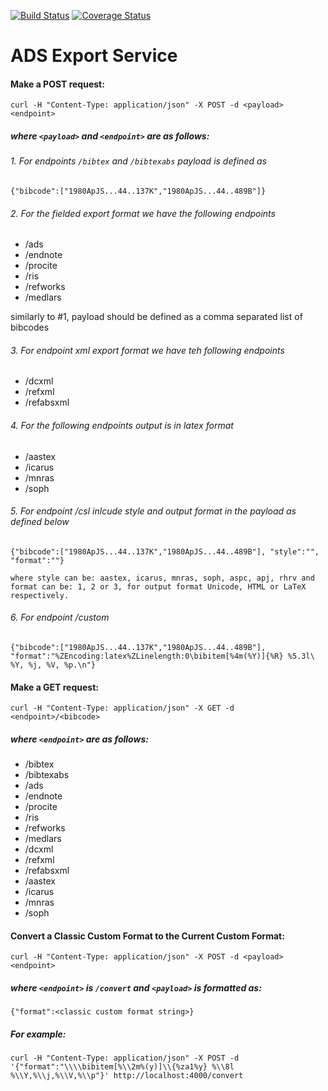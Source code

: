[![Build Status](https://travis-ci.org/adsabs/export_service.svg?branch=master)](https://travis-ci.org/adsabs/export_service)
[![Coverage Status](https://coveralls.io/repos/adsabs/export_service/badge.svg?branch=master)](https://coveralls.io/r/adsabs/export_service?branch=master)


# ADS Export Service


#### Make a POST request:

`curl -H "Content-Type: application/json" -X POST -d <payload> <endpoint>`


##### where `<payload>` and `<endpoint>` are as follows:


###### 1. For endpoints `/bibtex` and `/bibtexabs` payload is defined as
    {"bibcode":["1980ApJS...44..137K","1980ApJS...44..489B"]}


###### 2. For the fielded export format we have the following endpoints
* /ads
* /endnote
* /procite
* /ris
* /refworks
* /medlars

similarly to #1, payload should be defined as a comma separated list of bibcodes


###### 3. For endpoint xml export format we have teh following endpoints
* /dcxml
* /refxml
* /refabsxml


###### 4. For the following endpoints output is in latex format
* /aastex
* /icarus
* /mnras
* /soph


###### 5. For endpoint /csl inlcude style and output format in the payload as defined below

    {"bibcode":["1980ApJS...44..137K","1980ApJS...44..489B"], "style":"", "format":""}

    where style can be: aastex, icarus, mnras, soph, aspc, apj, rhrv and format can be: 1, 2 or 3, for output format Unicode, HTML or LaTeX respectively.


###### 6. For endpoint /custom

    {"bibcode":["1980ApJS...44..137K","1980ApJS...44..489B"], "format":"%ZEncoding:latex%ZLinelength:0\bibitem[%4m(%Y)]{%R} %5.3l\ %Y, %j, %V, %p.\n"}



#### Make a GET request:

`curl -H "Content-Type: application/json" -X GET -d <endpoint>/<bibcode>`


##### where `<endpoint>` are as follows:
* /bibtex
* /bibtexabs
* /ads
* /endnote
* /procite
* /ris
* /refworks
* /medlars
* /dcxml
* /refxml
* /refabsxml
* /aastex
* /icarus
* /mnras
* /soph


#### Convert a Classic Custom Format to the Current Custom Format:

`curl -H "Content-Type: application/json" -X POST -d <payload> <endpoint>`

##### where `<endpoint>` is `/convert` and `<payload>` is formatted as: 
    {"format":<classic custom format string>}

##### For example:

`curl -H "Content-Type: application/json" -X POST -d '{"format":"\\\\bibitem[%\\2m%(y)]\\{%za1%y} %\\8l %\\Y,%\\j,%\\V,%\\p"}' http://localhost:4000/convert`